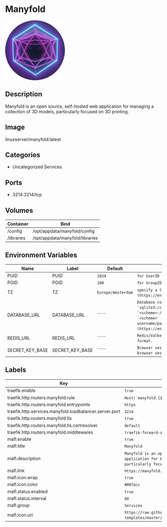 # Manyfold

![Logo](images/Manyfold.png)

## Description
Manyfold is an open source, self\-hosted web application for managing a collection of 3D models, particularly focused on 3D printing.

## Image
linuxserver/manyfold:latest

## Categories
- Uncategorized Services

## Ports
- 3214:3214/tcp

## Volumes
| Container | Bind |
|-----------|------|
| /config | /opt/appdata/manyfold/config |
| /libraries | /opt/appdata/manyfold/libraries |

## Environment Variables
| Name | Label | Default | Description |
|------|-------|---------|-------------|
| PUID | PUID | ```1024``` | ```for UserID``` |
| PGID | PGID | ```100``` | ```for GroupID``` |
| TZ | TZ | ```Europe/Amsterdam``` | ```specify a timezone to use, see this [list](https://en.wikipedia.org/wiki/List_of_tz_database_time_zones#List).``` |
| DATABASE_URL | DATABASE_URL | `````` | ```Database connection URL. For sqlite use `sqlite3:/config/manyfold.sqlite3`. For postgres or mariadb use `<scheme>://<username>:<password>@<hostname>:<port>/<db name>` where `<scheme>` is `postgresql` or `mysql2`. Special characters in username/password must be [URL encoded](https://en.wikipedia.org/wiki/Percent-encoding).``` |
| REDIS_URL | REDIS_URL | `````` | ```Redis/Valkey database URL in `redis://<hostname>:<port>/<db number>` format.``` |
| SECRET_KEY_BASE | SECRET_KEY_BASE | `````` | ```Browser session secret. Changing it will terminate all active browser sessions.``` |

## Labels
| Key | Value |
|-----|-------|
| traefik.enable | ```true``` |
| traefik.http.routers.manyfold.rule | ```Host(`manyfold.{$TRAEFIK_INGRESS_DOMAIN}`)``` |
| traefik.http.routers.manyfold.entrypoints | ```https``` |
| traefik.http.services.manyfold.loadbalancer.server.port | ```3214``` |
| traefik.http.routers.manyfold.tls | ```true``` |
| traefik.http.routers.manyfold.tls.certresolver | ```default``` |
| traefik.http.routers.manyfold.middlewares | ```traefik-forward-auth``` |
| mafl.enable | ```true``` |
| mafl.title | ```Manyfold``` |
| mafl.description | ```Manyfold is an open source, self-hosted web application for managing a collection of 3D models, particularly focused on 3D printing.``` |
| mafl.link | ```https://manyfold.{$TRAEFIK_INGRESS_DOMAIN}``` |
| mafl.icon.wrap | ```true``` |
| mafl.icon.color | ```#007acc``` |
| mafl.status.enabled | ```true``` |
| mafl.status.interval | ```60``` |
| mafl.group | ```Services``` |
| mafl.icon.url | ```https://raw.githubusercontent.com/linuxserver/docker-templates/master/linuxserver.io/img/manyfold-logo.png``` |

